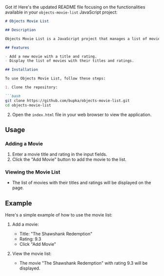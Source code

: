Got it! Here's the updated README file focusing on the functionalities available in your `objects-movie-list` JavaScript project:

```markdown
# Objects Movie List

## Description

Objects Movie List is a JavaScript project that manages a list of movies using object-oriented programming concepts. It allows users to add movies and display the list of movies.

## Features

- Add a new movie with a title and rating.
- Display the list of movies with their titles and ratings.

## Installation

To use Objects Movie List, follow these steps:

1. Clone the repository:

```bash
git clone https://github.com/bupka/objects-movie-list.git
cd objects-movie-list
```

2. Open the `index.html` file in your web browser to view the application.

## Usage

### Adding a Movie

1. Enter a movie title and rating in the input fields.
2. Click the "Add Movie" button to add the movie to the list.

### Viewing the Movie List

- The list of movies with their titles and ratings will be displayed on the page.

## Example

Here's a simple example of how to use the movie list:

1. Add a movie:
   - Title: "The Shawshank Redemption"
   - Rating: 9.3
   - Click "Add Movie"

2. View the movie list:
   - The movie "The Shawshank Redemption" with rating 9.3 will be displayed.
